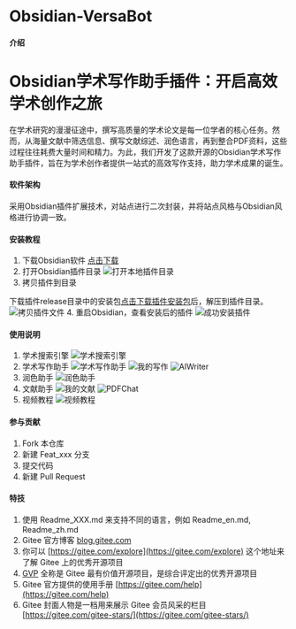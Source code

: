 # Obsidian-VersaBot

#### 介绍
# Obsidian学术写作助手插件：开启高效学术创作之旅

在学术研究的漫漫征途中，撰写高质量的学术论文是每一位学者的核心任务。然而，从海量文献中筛选信息、撰写文献综述、润色语言，再到整合PDF资料，这些过程往往耗费大量时间和精力。为此，我们开发了这款开源的Obsidian学术写作助手插件，旨在为学术创作者提供一站式的高效写作支持，助力学术成果的诞生。

#### 软件架构
采用Obsidian插件扩展技术，对站点进行二次封装，并将站点风格与Obsidian风格进行协调一致。


#### 安装教程

1.  下载Obsidian软件 [点击下载](https://github.com/obsidianmd/obsidian-releases/releases/download/v1.8.10/Obsidian-1.8.10.exe)
2.  打开Obsidian插件目录
![打开本地插件目录](screen/1.open%20plugin.png)
3.  拷贝插件到目录

下载插件release目录中的安装包[点击下载插件安装包](https://gitee.com/uniconnector_rui_zhang/VersaBot-launcher/raw/master/release/versabot-launcher-1.0.zip)后，解压到插件目录。
![拷贝插件文件](screen/2.install%20plugin.png)
4.  重启Obsidian，查看安装后的插件
![成功安装插件](screen/3.%E9%87%8D%E6%96%B0%E6%89%93%E5%BC%80obsidian%E6%9F%A5%E7%9C%8B%E6%8F%92%E4%BB%B6.png)

#### 使用说明

1.  学术搜索引擎
![学术搜索引擎](screen/3.%E6%96%87%E7%8C%AE%E6%90%9C%E7%B4%A2%E5%BC%95%E6%93%8E.png)
2.  学术写作助手
![学术写作助手](screen/4.%E5%AD%A6%E6%9C%AF%E5%86%99%E4%BD%9C%E5%8A%A9%E6%89%8B.png)
![我的写作](screen/4.1%E6%88%91%E7%9A%84%E5%86%99%E4%BD%9C.png)
![AIWriter](screen/4.2AIWriter.png)
3.  润色助手
![润色助手](screen/5.%E5%86%85%E5%AE%B9%E6%B6%A6%E8%89%B2%E5%8A%A9%E6%89%8B.png)
4.  文献助手
![我的文献](screen/6.%E6%88%91%E7%9A%84%E6%96%87%E7%8C%AE%E5%BA%93.png)
![PDFChat](screen/6.1PDFChat.png)
5.  视频教程
![视频教程](screen/7.%E5%9F%B9%E8%AE%AD%E4%B8%AD%E5%BF%83.png)

#### 参与贡献

1.  Fork 本仓库
2.  新建 Feat_xxx 分支
3.  提交代码
4.  新建 Pull Request


#### 特技

1.  使用 Readme\_XXX.md 来支持不同的语言，例如 Readme\_en.md, Readme\_zh.md
2.  Gitee 官方博客 [blog.gitee.com](https://blog.gitee.com)
3.  你可以 [https://gitee.com/explore](https://gitee.com/explore) 这个地址来了解 Gitee 上的优秀开源项目
4.  [GVP](https://gitee.com/gvp) 全称是 Gitee 最有价值开源项目，是综合评定出的优秀开源项目
5.  Gitee 官方提供的使用手册 [https://gitee.com/help](https://gitee.com/help)
6.  Gitee 封面人物是一档用来展示 Gitee 会员风采的栏目 [https://gitee.com/gitee-stars/](https://gitee.com/gitee-stars/)
